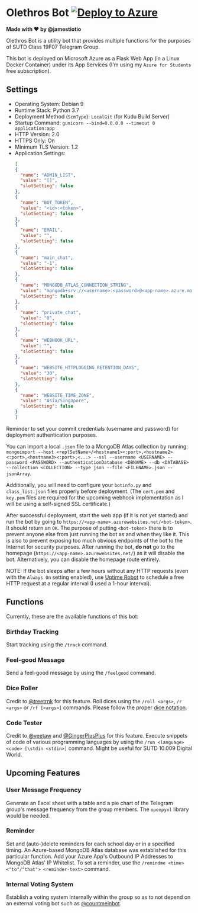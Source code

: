 # Olethros Bot [![Deploy to Azure](http://azuredeploy.net/deploybutton.png)](https://azuredeploy.net/?repository=https://github.com/jamestiotio/OlethrosBot)

**Made with ❤️ by @jamestiotio**

Olethros Bot is a utility bot that provides multiple functions for the purposes of SUTD Class 19F07 Telegram Group.

This bot is deployed on Microsoft Azure as a Flask Web App (in a Linux Docker Container) under its App Services (I'm using my `Azure for Students` free subscription).

## Settings

- Operating System: Debian 9
- Runtime Stack: Python 3.7
- Deployment Method (`ScmType`): `LocalGit` (for Kudu Build Server)
- Startup Command: `gunicorn --bind=0.0.0.0 --timeout 0 application:app`
- HTTP Version: 2.0
- HTTPS Only: On
- Minimum TLS Version: 1.2
- Application Settings:
  ``` json
  [
  {
    "name": "ADMIN_LIST",
    "value": "[]",
    "slotSetting": false
  },
  {
    "name": "BOT_TOKEN",
    "value": "<id>:<token>",
    "slotSetting": false
  },
  {
    "name": "EMAIL",
    "value": "",
    "slotSetting": false
  },
  {
    "name": "main_chat",
    "value": "-1",
    "slotSetting": false
  },
  {
    "name": "MONGODB_ATLAS_CONNECTION_STRING",
    "value": "mongodb+srv://<username>:<password>@<app-name>.azure.mongodb.net/<database>?retryWrites=true&w=majority",
    "slotSetting": false
  },
  {
    "name": "private_chat",
    "value": "0",
    "slotSetting": false
  },
  {
    "name": "WEBHOOK_URL",
    "value": "",
    "slotSetting": false
  },
  {
    "name": "WEBSITE_HTTPLOGGING_RETENTION_DAYS",
    "value": "30",
    "slotSetting": false
  },
  {
    "name": "WEBSITE_TIME_ZONE",
    "value": "Asia/Singapore",
    "slotSetting": false
  }
  ]
  ```

Reminder to set your commit credentials (username and password) for deployment authentication purposes.

You can import a local `.json` file to a MongoDB Atlas collection by running: `mongoimport --host <replSetName>/<hostname1><:port>,<hostname2><:port>,<hostname3><:port>,<...> --ssl --username <USERNAME> --password <PASSWORD> --authenticationDatabase <DBNAME> --db <DATABASE> --collection <COLLECTION> --type json --file <FILENAME>.json --jsonArray`.

Additionally, you will need to configure your `botinfo.py` and `class_list.json` files properly before deployment. (The `cert.pem` and `key.pem` files are required for the upcoming webhook implementation as I will be using a self-signed SSL certificate.)

After successful deployment, start the web app (if it is not yet started) and run the bot by going to `https://<app-name>.azurewebsites.net/<bot-token>`. It should return an `OK`. The purpose of putting `<bot-token>` there is to prevent anyone else from just running the bot as and when they like it. This is also to prevent exposing too much obvious endpoints of the bot to the Internet for security purposes. After running the bot, **do not** go to the homepage (`https://<app-name>.azurewebsites.net/`) as it will disable the bot. Alternatively, you can disable the homepage route entirely.

NOTE: If the bot sleeps after a few hours without any HTTP requests (even with the `Always On` setting enabled), use [Uptime Robot](https://uptimerobot.com/) to schedule a free HTTP request at a regular interval (I used a 1-hour interval).



## Functions
Currently, these are the available functions of this bot:

### Birthday Tracking
Start tracking using the `/track` command.

### Feel-good Message
Send a feel-good message by using the `/feelgood` command.

### Dice Roller
Credit to [@treetrnk](https://github.com/treetrnk/rollem-telegram-bot) for this feature. Roll dices using the `/roll <args>`, `/r <args>` or `/rf [<args>]` commands.
Please follow the proper <a href="https://en.wikipedia.org/wiki/Dice_notation">dice notation</a>.

### Code Tester
Credit to [@veetaw](https://github.com/veetaw/rextester) and [@GingerPlusPlus](https://github.com/GingerPlusPlus/Rextester-bot-v3) for this feature. Execute snippets of code of various programming languages by using the `/run <language> <code> [\stdin <stdin>]` command.
Might be useful for SUTD 10.009 Digital World.



## Upcoming Features

### User Message Frequency
Generate an Excel sheet with a table and a pie chart of the Telegram group's message frequency from the group members. The `openpyxl` library would be needed.

### Reminder
Set and (auto-)delete reminders for each school day or in a specified timing. An Azure-based MongoDB Atlas database was established for this particular function. Add your Azure App's Outbound IP Addresses to MongoDB Atlas' IP Whitelist. To set a reminder, use the `/remindme <time> <"to"/"that"> <reminder-text>` command.

### Internal Voting System
Establish a voting system internally within the group so as to not depend on an external voting bot such as [@countmeinbot](https://t.me/countmeinbot).